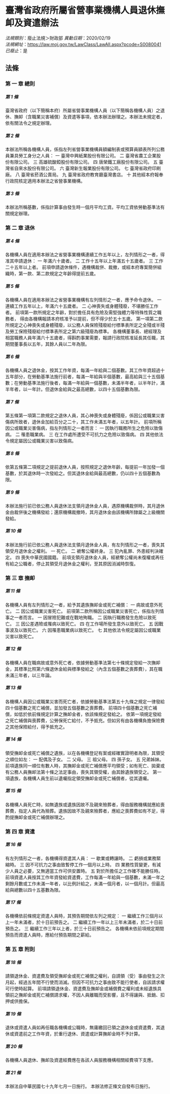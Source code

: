 # 臺灣省政府所屬省營事業機構人員退休撫卹及資遣辦法

*法規類別*：廢止法規＞財政部
*異動日期*：2020/02/19  
*法規網址*：https://law.moj.gov.tw/LawClass/LawAll.aspx?pcode=S0080041
*已廢止*：是


## 法條
### 第 一 章 總則

##### 第 1 條
臺灣省政府（以下簡稱本府）所屬省營事業機構人員（以下簡稱各機構人員）之退休、撫卹（含職業災害補償）及資遣等事項，依本辦法辦理之。本辦法未規定者，依有關法令之規定辦理。

##### 第 2 條
本辦法所稱各機構人員，係指左列省營事業機構員額編制表或預算員額表所列公務員兼具勞工身分之人員：
一  臺灣中興紙業股份有限公司。
二  臺灣省農工企業股份有限公司。
三  高雄硫酸錏股份有限公司。
四  唐榮鐵工廠股份有限公司。
五  臺灣省自來水股份有限公司。
六  臺灣新生報業股份有限公司。
七  臺灣省政府印刷廠。
八  臺灣省菸酒公賣局。
九  臺灣省政府教育廳臺灣書店。
十  其他經本府報奉行政院核定適用本辦法之省營事業機構。

##### 第 3 條
本辦法所稱基數，係指計算事由發生時一個月平均工資。平均工資依勞動基準法有關規定辦理。

### 第 二 章 退休

##### 第 4 條
各機構人員在適用本辦法之省營事業機構連續工作五年以上，左列情形之一者，得准其申請退休：
一  年滿六十歲者。
二  工作十五年以上年滿五十五歲者。
三  工作二十五年以上者。
前項申請退休條件，遇機構裁併、裁撤，或經本府專案簡併組織時，第一款、第二款規定之年齡得提前五歲。

##### 第 5 條
各機構人員在適用本辦法之省營事業機構有左列情形之一者，應予命令退休。
一  連續工作五年以上，年滿六十五歲者。
二  心神喪失或身體殘廢，不堪勝任工作者。
前項第一款所規定之年齡，對於擔任具有危險及需堅強體力等特殊性質之職務者， 得由各機構報請本府核准予以提前，但不得少於五十五歲。
第一項第二款所規定之心神喪失或身體殘廢，以公務人員保險殘廢給付標準表所定之全殘或半殘及勞工保險殘廢給付標準表所定之第六級殘廢為標準。
各機構董事長、總經理及相當職務人員年滿六十五歲者，得斟酌事業需要，報請行政院核准延長其任職，其期間董事長以五年，其餘人員以二年為限。

##### 第 6 條
各機構人員之退休金，按其工作年資，每滿一年給與二個基數。其工作年資超過十五年部分，在勞動基準法施行前者，每滿一年給與半個基數，最高給與三十五個基數；在勞動基準法施行後者，每滿一年給與一個基數，未滿半年者，以半年計，滿半年者，以一年計。但退休金給與之最高總數，以四十五個基數為限。

##### 第 7 條
第五條第一項第二款規定之退休人員，其心神喪失或身體殘廢，係因公或職業災害傷病所致者，退休金加給百分之二十，其工作未滿五年者，以五年計。
前項所稱因公或職業災害傷病，指左列情形之一者而言：
一  因執行職務所生之危險以致傷病。
二  罹患職業病。
三  在工作處所遭受不可抗力之危險以致傷病。
四  其他依法令規定屬因公或職業災害以致傷病。

##### 第 8 條
依第五條第二項規定之提前退休人員，按照規定之退休年齡，每提前一年加發一個基數，於其退休時一次發給之。但其退休金給與最高總數，仍以四十五個基數為限。

##### 第 9 條
本辦法施行前已依公務人員退休法支領月退休金人員，遇原機構裁併時，其月退休金由裁併後之機構發給；還原機構裁撤時，其月退休金由該機構所隸屬之上級機關發給。

##### 第 10 條
本辦法施行前已依公務人員退休法支領月退休金人員，有左列情形之一者，喪失其領受月退休金之權利。
一  死亡。
二  褫奪公權終身。
三  犯內亂罪、外患經判決確定。
四  喪失中華民國國籍。
前項支領月退休金人員，經褫奪公權尚未復權或再任有給之公職者，停止其領受月退休金之權利，至其原因消滅時恢復。

### 第 三 章 撫卹

##### 第 11 條
各機構人員有左列情形之一者，給予其遺族撫卹金或死亡補償：
一  病故或意外死亡。
二  因公或職業災害死亡。
前項第二款所稱因公或職業災害死亡，係指左列情事之一者而言。
一  因冒險犯難或在戰地殉職。
二  因執行職務發生危險以致死亡。
三  因公差遇險或罹病以致死亡。
四  在工作場所發生意外以致死亡。
五  因戰事波及以致死亡。
六  因罹患職業病以致死亡。
七  其他依法令規定屬因公或職業災害以致死亡。

##### 第 12 條
各機構人員在職病故或意外死亡者，依據勞動基準法第七十條規定發給一次撫卹金，其標準比照第六條退休金給與標準發給之（內含五個基數之喪葬費），其在職未滿三年者，以三年論。

##### 第 13 條
各機構人員因公或職業災害而死亡者，依據勞動基準法第五十九條之規定一律發給四十個基數之死亡補償，並加發五個基數之喪葬費。
前項四十個基數之死亡補償，如低於依前條規定計算之撫卹金者，依該條規定發給之。
依第一項規定發給之死亡補償與喪葬費，公勞保死亡給付，不予抵充。但如另有由各機構負擔保險費之其他保險給付，得予抵充之。

##### 第 14 條
領受撫卹金或死亡補償之遺族，以在各機構登記有案或經確實證明者為限，其領受之順位如左：
一  配偶及子女。
二  父母。
三  祖父母。
四  孫子女。
五  兄弟姊妹。
前項遺族同一順位有數人時，其撫卹金或死亡補償應平均領受；如有死亡、拋棄或有公務人員撫卹法第十條之法定事由，喪失其領受權，由其餘遺族領受之。
第一項遺族，各機構人員生前以遺囑指定領受撫卹金或死亡補償者，從其遺囑。

##### 第 15 條
各機構人員死亡時，如無遺族或遺族因故不及親來殮葬者，得由服務機構就應給喪葬費，指定人員代為殮葬。遺族因故不及親來殮葬者，應給之喪葬費如有不足，得酌提撫卹金或死亡補償辦理之。

### 第 四 章 資遣

##### 第 16 條
有左列情形之一者，各機構得資遣其人員：
一  歇業或轉讓時。
二  虧損或業務緊縮時。
三  因不可抗力之事由致暫停工作一個月以上時。
四  業務性質變更，有減少人員之必要，又無適當工作可供安置時。
五  對於所擔任之工作確不能勝任時。
前項資遣人員按其工作年資發給資遣費，工作每滿一年給與一個基數，未滿一年之剩餘月數或工作未滿一年者，以比例計給之，未滿一個月者，以一個月計。但最高給與總數以四十五基數為限。

##### 第 17 條
各機構依前條規定資遣人員時，其預告期間依左列之規定：
一  繼續工作三個月以上一年未滿者，於十日前預告之。
二  繼續工作一年以上三年未滿者，於二十日前預告之。
三  繼續工作三年以上者，於三十日前預告之。
各機構未依前項規定期間預告而資遣人員時，應給付預告期間之薪給。

### 第 五 章 附則

##### 第 18 條
請領退休金、資遣費及領受撫卹金或死亡補償之權利，自請領（受）事由發生之次月起，經過五年間不行使而消滅。但因不可抗力之事由致不能行使者，自該請求權可行使時起算。
前項請領退休金、資遣費及撫卹金或補償費之權利或未經遺族具領前之撫卹金或死亡補償請求權，不因人員離職而受影響，且不得讓與、抵銷、扣押或供擔保。

##### 第 19 條
退休或資遣人員如再任職各機構或公職時，無庸繳回已領之退休金或資遣費，其退休或資遣前之工作年資，於重行退休、資遣或計算撫卹金時不予計算。

##### 第 20 條
各機構人員退休、撫卹及資遣經費應在各該人員服務機構相關經費項下支應。

##### 第 21 條
本辦法自中華民國七十九年七月一日施行。
本辦法修正條文自發布日施行。


